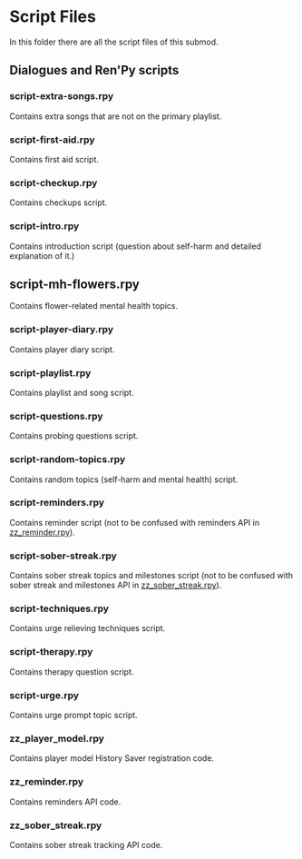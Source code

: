 # Script Files

In this folder there are all the script files of this submod.

## Dialogues and Ren'Py scripts

### script-extra-songs.rpy

Contains extra songs that are not on the primary playlist.


### script-first-aid.rpy

Contains first aid script.


### script-checkup.rpy

Contains checkups script.


### script-intro.rpy

Contains introduction script (question about self-harm and detailed explanation of it.)


## script-mh-flowers.rpy

Contains flower-related mental health topics.


### script-player-diary.rpy

Contains player diary script.


### script-playlist.rpy

Contains playlist and song script.


### script-questions.rpy

Contains probing questions script.


### script-random-topics.rpy

Contains random topics (self-harm and mental health) script.


### script-reminders.rpy

Contains reminder script (not to be confused with reminders API in [zz_reminder.rpy](zz_reminder.rpy)).


### script-sober-streak.rpy

Contains sober streak topics and milestones script (not to be confused with sober streak and milestones API in
[zz_sober_streak.rpy](zz_sober_streak.rpy)).


### script-techniques.rpy

Contains urge relieving techniques script.


### script-therapy.rpy

Contains therapy question script.


### script-urge.rpy

Contains urge prompt topic script.


### zz_player_model.rpy

Contains player model History Saver registration code.


### zz_reminder.rpy

Contains reminders API code.


### zz_sober_streak.rpy

Contains sober streak tracking API code.
